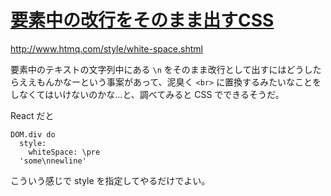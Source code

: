# [要素中の改行をそのまま出すCSS](/2015/04/06/white-space-pre-for-newline.html)

http://www.htmq.com/style/white-space.shtml

要素中のテキストの文字列中にある `\n` をそのまま改行として出すにはどうしたらええもんかなーという事案があって、泥臭く `<br>` に置換するみたいなことをしなくてはいけないのかな...と、調べてみると CSS でできるそうだ。

React だと

```livescript
DOM.div do
  style:
    whiteSpace: \pre
  'some\nnewline'
```

こういう感じで style を指定してやるだけでよい。
